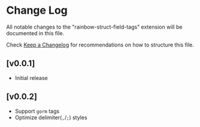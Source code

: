 # Change Log

All notable changes to the "rainbow-struct-field-tags" extension will be documented in this file.

Check [Keep a Changelog](http://keepachangelog.com/) for recommendations on how to structure this file.

## [v0.0.1]

- Initial release

## [v0.0.2]

- Support `gorm` tags
- Optimize delimiter(`,`/`;`) styles
